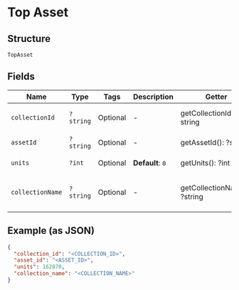 
# Top Asset

## Structure

`TopAsset`

## Fields

| Name | Type | Tags | Description | Getter | Setter |
|  --- | --- | --- | --- | --- | --- |
| `collectionId` | `?string` | Optional | - | getCollectionId(): ?string | setCollectionId(?string collectionId): void |
| `assetId` | `?string` | Optional | - | getAssetId(): ?string | setAssetId(?string assetId): void |
| `units` | `?int` | Optional | **Default**: `0` | getUnits(): ?int | setUnits(?int units): void |
| `collectionName` | `?string` | Optional | - | getCollectionName(): ?string | setCollectionName(?string collectionName): void |

## Example (as JSON)

```json
{
  "collection_id": "<COLLECTION_ID>",
  "asset_id": "<ASSET_ID>",
  "units": 162870,
  "collection_name": "<COLLECTION_NAME>"
}
```

